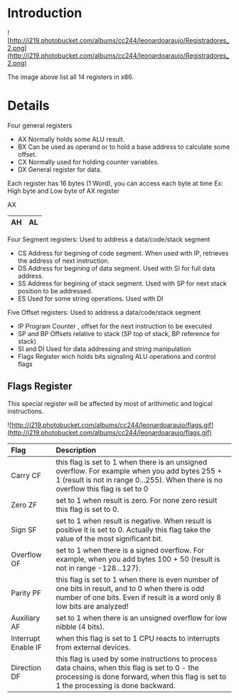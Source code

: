 # Introduction #

![http://i219.photobucket.com/albums/cc244/leonardoaraujo/Registradores_2.png](http://i219.photobucket.com/albums/cc244/leonardoaraujo/Registradores_2.png)

The image above list all 14 registers in x86.


# Details #

Four general registers
  * AX Normally holds some ALU result.
  * BX Can be used as operand or to hold a base address to calculate some offset.
  * CX Normally used for holding counter variables.
  * DX General register for data.

Each register has 16 bytes (1 Word), you can access each byte at time
Ex: High byte and Low byte of AX register

AX

| AH | AL |
|:---|:---|

Four Segment registers: Used to address a data/code/stack segment
  * CS Address for begining of code segment. When used with IP, retrieves the address of next instruction.
  * DS Address for begining of data segment. Used with SI for full data address.
  * SS Address for begining of stack segment. Used with SP for next stack position to be addressed.
  * ES Used for some string operations. Used with DI


Five Offset registers: Used to address a data/code/stack segment
  * IP Program Counter , offset for the next instruction to be executed
  * SP and BP Offsets relative to stack (SP top of stack, BP reference for stack)
  * SI and DI Used for data addressing and string manipulation
  * Flags Register wich holds bits signaling ALU operations and control flags

## Flags Register ##

This special register will be affected by most of arithimetic and logical instructions.

![http://i219.photobucket.com/albums/cc244/leonardoaraujo/flags.gif](http://i219.photobucket.com/albums/cc244/leonardoaraujo/flags.gif)

| **Flag** | **Description** |
|:---------|:----------------|
| Carry CF | this flag is set to 1 when there is an unsigned overflow. For example when you add bytes 255 + 1 (result is not in range 0...255). When there is no overflow this flag is set to 0 |
| Zero ZF  | set to 1 when result is zero. For none zero result this flag is set to 0. |
| Sign SF  | set to 1 when result is negative. When result is positive it is set to 0. Actually this flag take the value of the most significant bit. |
| Overflow OF | set to 1 when there is a signed overflow. For example, when you add bytes 100 + 50 (result is not in range -128...127). |
| Parity PF | this flag is set to 1 when there is even number of one bits in result, and to 0 when there is odd number of one bits. Even if result is a word only 8 low bits are analyzed! |
| Auxiliary AF | set to 1 when there is an unsigned overflow for low nibble (4 bits). |
| Interrupt Enable IF | when this flag is set to 1 CPU reacts to interrupts from external devices.  |
| Direction DF |  this flag is used by some instructions to process data chains, when this flag is set to 0 - the processing is done forward, when this flag is set to 1 the processing is done backward.  |